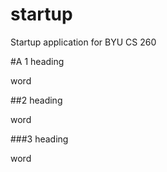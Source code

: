 # startup
Startup application for BYU CS 260


#A 1 heading

word

##2 heading

word

###3 heading 

word

